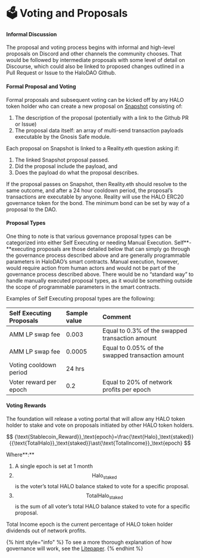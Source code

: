 # 🗳 Voting and Proposals

#### **Informal Discussion**

The proposal and voting process begins with informal and high-level proposals on Discord and other channels the community chooses. That would be followed by intermediate proposals with some level of detail on Discourse, which could also be linked to proposed changes outlined in a Pull Request or Issue to the HaloDAO Github.

#### **Formal Proposal and Voting**

Formal proposals and subsequent voting can be kicked off by any HALO token holder who can create a new proposal on [Snapshot](https://snapshot.page/#/) consisting of:

1. The description of the proposal \(potentially with a link to the Github PR or Issue\) 
2. The proposal data itself: an array of multi-send transaction payloads executable by the Gnosis Safe module.

Each proposal on Snapshot is linked to a Reality.eth question asking if:

1. The linked Snapshot proposal passed.
2. Did the proposal include the payload, and 
3. Does the payload do what the proposal describes.

If the proposal passes on Snapshot, then Reality.eth should resolve to the same outcome, and after a 24 hour cooldown period, the proposal’s transactions are executable by anyone. Reality will use the HALO ERC20 governance token for the bond. The minimum bond can be set by way of a proposal to the DAO.

#### **Proposal Types**

One thing to note is that various governance proposal types can be categorized into either Self Executing or needing Manual Execution. Self**-**executing proposals are those detailed below that can simply go through the governance process described above and are generally programmable parameters in HaloDAO’s smart contracts. Manual execution, however, would require action from human actors and would not be part of the governance process described above. There would be no “standard way” to handle manually executed proposal types, as it would be something outside the scope of programmable parameters in the smart contracts.

Examples of Self Executing proposal types are the following:

| **Self Executing Proposals** | **Sample value** | **Comment** |
| :--- | :--- | :--- |
| AMM LP swap fee | 0.003 | Equal to 0.3% of the swapped transaction amount |
| AMM LP swap fee | 0.0005 | Equal to 0.05% of the swapped transaction amount |
| Voting cooldown period | 24 hrs |  |
| Voter reward per epoch | 0.2 | Equal to 20% of network profits per epoch |

#### Voting Rewards

The foundation will release a voting portal that will allow any HALO token holder to stake and vote on proposals initiated by other HALO token holders. 

$$
{\text{Stablecoin_Reward}}_\text{epoch}=\frac{\text{Halo}_\text{staked}}{{\text{TotalHalo}}_\text{staked}}\ast{\text{TotalIncome}}_\text{epoch}
$$

Where**:**

1. A single epoch is set at 1 month
2. $$\text{Halo}_\text{staked}$$ is the voter’s total HALO balance staked to vote for a specific proposal.
3. $$\text{TotalHalo}_\text{staked}$$is the sum of all voter’s total HALO balance staked to vote for a specific proposal.

Total Income epoch is the current percentage of HALO token holder dividends out of network profits.

{% hint style="info" %}
To see a more thorough explanation of how governance will work, see the [Litepaper](https://www.halodao.com/litepaper). 
{% endhint %}



